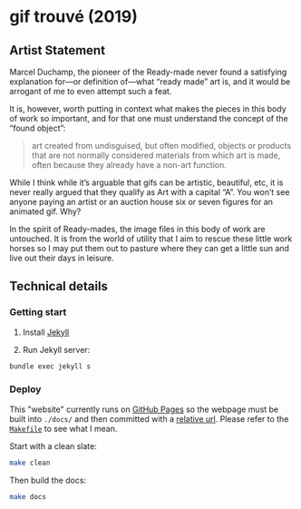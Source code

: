 # gif trouvé (2019)

## Artist Statement

Marcel Duchamp, the pioneer of the Ready-made never found a satisfying explanation for—or definition of—what “ready made” art is, and it would be arrogant of me to even attempt such a feat.

It is, however, worth putting in context what makes the pieces in this body of work so important, and for that one must understand the concept of the “found object”:

> art created from undisguised, but often modified, objects or products that are not normally considered materials from which art is made, often because they already have a non-art function.

While I think while it’s arguable that gifs can be artistic, beautiful, etc, it is never really argued that they qualify as Art with a capital “A”. You won’t see anyone paying an artist or an auction house six or seven figures for an animated gif. Why?

In the spirit of Ready-mades, the image files in this body of work are untouched. It is from the world of utility that I aim to rescue these little work horses so I may put them out to pasture where they can get a little sun and live out their days in leisure.

## Technical details

### Getting start

1. Install [Jekyll](https://jekyllrb.com/)

1. Run Jekyll server:

```sh
bundle exec jekyll s
```

### Deploy

This "website" currently runs on [GitHub Pages](https://help.github.com/en/articles/what-is-github-pages) so the webpage must be built into `./docs/` and then committed with a [relative url](https://stackoverflow.com/a/19173888). Please refer to the [`Makefile`](./Makefile) to see what I mean.

Start with a clean slate:

```sh
make clean
```

Then build the docs:

```sh
make docs
```
